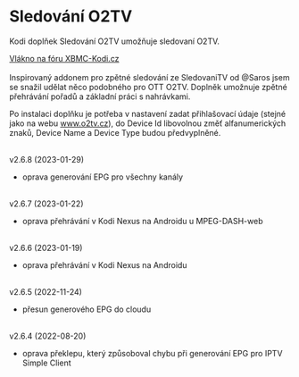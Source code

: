 <h1>Sledování O2TV</h1>
<p>
Kodi doplňek Sledování O2TV umožňuje sledovaní O2TV.
<p>
<a href="https://www.xbmc-kodi.cz/prispevek-zpetne-sledovani-o2tv-ott">Vlákno na fóru XBMC-Kodi.cz</a><br><br>
Inspirovaný addonem pro zpětné sledování ze SledovaniTV od @Saros  jsem se snažil udělat něco podobného pro OTT O2TV. Doplněk umožnuje zpětné přehrávání pořadů a základní práci s nahrávkami.

Po instalaci doplňku je potřeba v nastavení zadat přihlašovací údaje (stejné jako na webu www.o2tv.cz), do Device Id libovolnou změť alfanumerických znaků, Device Name a Device Type budou předvyplněné.<br><br>

v2.6.8 (2023-01-29)<br>
- oprava generování EPG pro všechny kanály<br><br>

v2.6.7 (2023-01-22)<br>
- oprava přehrávání v Kodi Nexus na Androidu u MPEG-DASH-web<br><br>

v2.6.6 (2023-01-19)<br>
- oprava přehrávání v Kodi Nexus na Androidu<br><br>

v2.6.5 (2022-11-24)<br>
- přesun generového EPG do cloudu<br><br>

v2.6.4 (2022-08-20)<br>
- oprava překlepu, který způsoboval chybu při generování EPG pro IPTV Simple Client<br><br>
</p>
